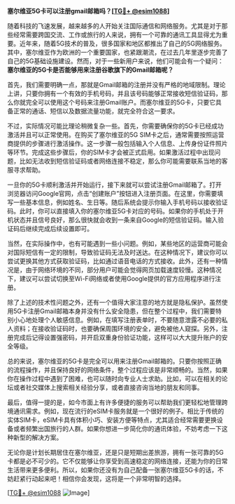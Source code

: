 **塞尔维亚5G卡可以注册gmail邮箱吗？[[TG💪+ @esim1088](https://t.me/s/esim1088)]**

随着科技的飞速发展，越来越多的人开始关注国际通信和网络服务。尤其是对于那些经常需要跨国交流、工作或旅行的人来说，拥有一个可靠的通讯工具显得尤为重要。近年来，随着5G技术的普及，很多国家和地区都推出了自己的5G网络服务。其中，塞尔维亚作为欧洲的一个重要国家，也紧跟潮流，在过去几年里逐步完善了自己的5G基础设施建设。然而，对于一些新用户来说，他们可能会有一个疑问：**塞尔维亚的5G卡是否能够用来注册谷歌旗下的Gmail邮箱呢？**

首先，我们需要明确一点，那就是Gmail邮箱的注册并没有严格的地域限制。理论上讲，只要你拥有一个有效的手机号码，并且该号码能够正常接收短信验证码，那么你就完全可以使用这个号码来注册Gmail账户。而塞尔维亚的5G卡，只要它具备正常的通话、短信以及数据流量功能，就完全符合这一要求。

不过，实际情况可能比理论稍微复杂一些。首先，你需要确保你的5G卡已经成功激活并且可以正常使用。在购买了塞尔维亚的5G SIM卡之后，通常需要按照运营商提供的步骤进行激活操作。这一步骤一般包括输入个人信息、上传身份证件照片等环节。完成这些步骤后，你的SIM卡才会被正式启用。如果激活过程中出现问题，比如无法收到短信验证码或者网络连接不稳定，那么你可能需要联系当地的客服寻求帮助。

一旦你的5G卡顺利激活并开始运行，接下来就可以尝试注册Gmail邮箱了。打开浏览器访问Google官网，点击“创建账户”按钮进入注册页面。在这里，你需要填写一些基本信息，例如姓名、生日等。随后系统会提示你输入手机号码以接收验证码。此时，你可以直接填入你的塞尔维亚5G卡对应的号码。如果你的手机处于开机状态并且信号良好，那么很快就会收到一条来自Google的短信验证码。输入验证码后继续完成后续设置即可。

当然，在实际操作中，也有可能遇到一些小问题。例如，某些地区的运营商可能会对国际短信有一定的限制，导致验证码无法及时送达。在这种情况下，建议你可以尝试更换其他方式获取验证码，比如通过语音电话的方式接收。此外，还有一种情况是，由于网络环境的不同，部分用户可能会觉得网页加载速度较慢。这种情况下，建议可以尝试切换至Wi-Fi网络或者使用Google提供的官方应用程序进行注册。

除了上述的技术性问题之外，还有一个值得大家注意的地方就是隐私保护。虽然使用5G卡注册Gmail邮箱本身并没有什么安全隐患，但在整个过程中，我们需要特别小心地处理个人敏感信息。例如，在填写注册表单时，不要随意泄露不必要的私人资料；在接收验证码时，也要确保周围环境的安全，避免被他人窥探。另外，注册完成后记得设置强密码，并开启双重身份验证功能，这样可以大大提升账户的安全等级。

总的来说，塞尔维亚的5G卡是完全可以用来注册Gmail邮箱的。只要你按照正确的流程操作，并且保持良好的网络条件，整个过程应该是非常顺畅的。当然，如果你在操作过程中遇到了困难，也可以随时向专业人士求助。比如，可以在相关的论坛或者社交媒体上搜索相关经验分享，或者直接咨询当地的朋友和同事。

最后，值得一提的是，如今市面上有许多便捷的服务可以帮助我们更轻松地管理跨境通讯需求。例如，现在流行的eSIM卡服务就是一个很好的例子。相比于传统的实体SIM卡，eSIM卡具有体积小巧、安装方便等特点，尤其适合经常需要更换设备或者频繁出国旅行的人群。如果你想进一步简化你的通讯体验，不妨考虑一下这种新型的解决方案。

无论你是计划长期居住在塞尔维亚，还是只是短期出差旅游，拥有一张可靠的5G卡都是必不可少的。它不仅能够让你享受到高速稳定的网络连接，还能为你的日常生活带来更多便利。所以，如果你还没有为自己配备一张塞尔维亚5G卡的话，不妨赶紧行动起来吧！相信你会发现，这将是一个非常明智的选择。

[[TG💪+ @esim1088](https://t.me/s/esim1088) ![Image](https://i.postimg.cc/4NQfJmqS/Snipaste-2025-05-13-00-14-12.png)]